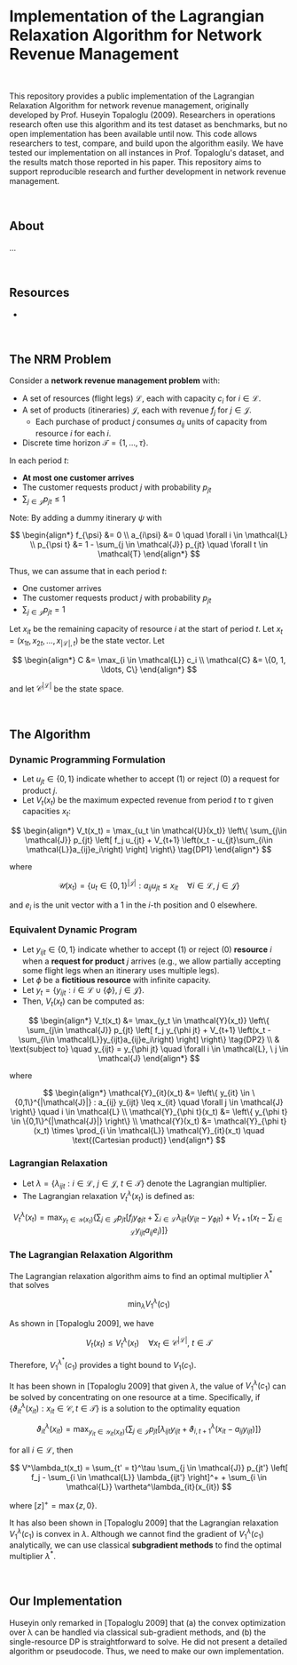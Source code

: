 # Implementation of the Lagrangian Relaxation Algorithm for Network Revenue Management

<br>



<!--
The abstract should address:
- Who is the customer? What is their need? Why do they need this solution?
- What does this product do? How does it benefit the customer?
- How is success measured for this product? When will it be considered successful?
-->

This repository provides a public implementation of the Lagrangian Relaxation Algorithm for network revenue management, originally developed by Prof. Huseyin Topaloglu (2009). 
Researchers in operations research often use this algorithm and its test dataset as benchmarks, but no open implementation has been available until now. 
This code allows researchers to test, compare, and build upon the algorithm easily. 
We have tested our implementation on all instances in Prof. Topaloglu's dataset, and the results match those reported in his paper. 
This repository aims to support reproducible research and further development in network revenue management.

<br>



<!--
The introduction should summarize:
-->

## About

...

<br>

<!--
The literature review should address:
-->

## Resources

- 

<br>



<!--
The formulation review should address:
-->

## The NRM Problem

Consider a **network revenue management problem** with:
- A set of resources (flight legs) $\mathcal{L}$, each with capacity $c_i$ for $i \in \mathcal{L}$.
- A set of products (itineraries) $\mathcal{J}$, each with revenue $f_j$ for $j \in \mathcal{J}$.
    - Each purchase of product $j$ consumes $a_{ij}$ units of capacity from resource $i$ for each $i$.
- Discrete time horizon $\mathcal{T} = \{1, \ldots, \tau\}$.

In each period $t$:
- **At most one customer arrives**
- The customer requests product $j$ with probability $p_{jt}$
- $\sum_{j \in \mathcal{J}} p_{jt} \le 1$

Note: By adding a dummy itinerary $\psi$ with

$$
\begin{align*}
    f_{\psi} &= 0 \\
    a_{i\psi} &= 0 \quad \forall i \in \mathcal{L} \\
    p_{\psi t} &= 1 - \sum_{j \in \mathcal{J}} p_{jt} \quad \forall t \in \mathcal{T}
\end{align*}
$$

Thus, we can assume that in each period $t$:
- One customer arrives
- The customer requests product $j$ with probability $p_{jt}$
- $\sum_{j \in \mathcal{J}} p_{jt} = 1$

Let $x_{it}$ be the remaining capacity of resource $i$ at the start of period $t$.
Let $x_t = (x_{1t}, x_{2t}, \dots, x_{|\mathcal{L}|, t})$ be the state vector.
Let

$$
\begin{align*}
    C &= \max_{i \in \mathcal{L}} c_i \\
    \mathcal{C} &= \{0, 1, \ldots, C\}
\end{align*}
$$

and let $\mathcal{C}^{|\mathcal{L}|}$ be the state space.

<br>



<!--
The method should address:
-->

## The Algorithm

### Dynamic Programming Formulation

- Let $u_{jt} \in \{0,1\}$ indicate whether to accept (1) or reject (0) a request for product $j$.
- Let $V_t(x_t)$ be the maximum expected revenue from period $t$ to $\tau$ given capacities $x_t$:

$$
\begin{align*}
V_t(x_t) = \max_{u_t \in \mathcal{U}(x_t)} 
    \left\{ \sum_{j\in \mathcal{J}} p_{jt} 
    \left[ 
        f_j u_{jt} + 
        V_{t+1} \left(x_t - u_{jt}\sum_{i\in \mathcal{L}}a_{ij}e_i\right) 
    \right] \right\}
\tag{DP1}
\end{align*}
$$

where

$$
\mathcal{U}(x_t) = \left\{ 
    u_{t} \in \{0,1\}^{|\mathcal{J}|} : 
    a_{ij} u_{jt} \le x_{it} \quad 
    \forall i \in \mathcal{L}, \ j \in \mathcal{J}
\right\}
$$

and $e_i$ is the unit vector with a 1 in the $i$-th position and 0 elsewhere.

### Equivalent Dynamic Program

- Let $y_{ijt} \in \{0,1\}$ indicate whether to accept (1) or reject (0) **resource** $i$ when a **request for product** $j$ arrives (e.g., we allow partially accepting some flight legs when an itinerary uses multiple legs).
- Let $\phi$ be a **fictitious resource** with infinite capacity.
- Let $y_t = \{y_{ijt} : i \in \mathcal{L} \cup \{\phi\}, \ j \in \mathcal{J}\}$.
- Then, $V_t(x_t)$ can be computed as:

$$
\begin{align*}
V_t(x_t) &= \max_{y_t \in \mathcal{Y}(x_t)}
    \left\{ \sum_{j\in \mathcal{J}} p_{jt} 
    \left[ 
        f_j y_{\phi jt} + 
        V_{t+1} \left(x_t - \sum_{i\in \mathcal{L}}y_{ijt}a_{ij}e_i\right) 
    \right] \right\} \tag{DP2} \\
& \text{subject to} \quad y_{ijt} = y_{\phi jt} \quad \forall i \in \mathcal{L}, \ j \in \mathcal{J}
\end{align*}
$$

where

$$
\begin{align*}
\mathcal{Y}_{it}(x_t) &= \left\{ 
    y_{it} \in \{0,1\}^{|\mathcal{J}|} : 
    a_{ij} y_{ijt} \leq x_{it} \quad 
    \forall j \in \mathcal{J} 
\right\} \quad i \in \mathcal{L} \\
\mathcal{Y}_{\phi t}(x_t) &= \left\{ 
    y_{\phi t} \in \{0,1\}^{|\mathcal{J}|} 
\right\} \\
\mathcal{Y}(x_t) &= \mathcal{Y}_{\phi t}(x_t) \times \prod_{i \in \mathcal{L}} \mathcal{Y}_{it}(x_t) \quad \text{(Cartesian product)}
\end{align*}
$$

### Lagrangian Relaxation

- Let $\lambda = \{\lambda_{ijt} : i \in \mathcal{L}, \ j \in \mathcal{J}, \ t \in \mathcal{T}\}$ denote the Lagrangian multiplier.
- The Lagrangian relaxation $V^{\lambda}_t(x_t)$ is defined as:

$$
V^{\lambda}_t(x_t) = \max_{y_t \in \mathcal{Y}(x_t)} 
    \left\{ \sum_{j\in \mathcal{J}} p_{jt} 
    \left[ 
        f_j y_{\phi jt} +
        \sum_{i \in \mathcal{L}} \lambda_{ijt} (y_{ijt} - y_{\phi jt}) + 
        V_{t+1} \left(x_t - \sum_{i\in \mathcal{L}}y_{ijt}a_{ij}e_i\right) 
    \right] \right\}
\tag{LR}
$$

### The Lagrangian Relaxation Algorithm

The Lagrangian relaxation algorithm aims to find an optimal multiplier $\lambda^{*}$ that solves

$$
\min_{\lambda} V^{\lambda}_{1}(c_{1})
$$

As shown in [Topaloglu 2009], we have

$$
V_t(x_t) \leq V^{\lambda}_t(x_t) \quad \forall x_t \in \mathcal{C}^{|\mathcal{L}|}, \ t \in \mathcal{T}
$$

Therefore, $V^{\lambda^{*}}_{1}(c_{1})$ provides a tight bound to $V_{1}(c_{1})$.

It has been shown in [Topaloglu 2009] that given $\lambda$, the value of $V^{\lambda}_{1}(c_{1})$ can be solved by concentrating on one resource at a time. 
Specifically, if $\{\vartheta^\lambda_{it}(x_{it}): x_{it} \in \mathcal{C}, t \in \mathcal{T}\}$ is a solution to the optimality equation

$$
\vartheta^\lambda_{it}(x_{it}) = \max_{y_{it}\in\mathcal{Y}_{it}(x_{it})} \left\{ \sum_{j\in\mathcal{J}} p_{jt} \left[ \lambda_{ijt} y_{ijt} + \vartheta^\lambda_{i,t+1}(x_{it} - a_{ij} y_{ijt}) \right] \right\}
$$

for all $i \in \mathcal{L}$, then

$$
V^\lambda_t(x_t) = \sum_{t' = t}^\tau \sum_{j \in \mathcal{J}} p_{jt'} \left[ f_j - \sum_{i \in \mathcal{L}} \lambda_{ijt'} \right]^+ + \sum_{i \in \mathcal{L}} \vartheta^\lambda_{it}(x_{it})
$$

where $[z]^+ = \max\{z, 0\}$.

It has also been shown in [Topaloglu 2009] that the Lagrangian relaxation $V^{\lambda}_{1}(c_{1})$ is convex in $\lambda$. 
Although we cannot find the gradient of $V^{\lambda}_{1}(c_{1})$ analytically, we can use classical **subgradient methods** to find the optimal multiplier $\lambda^*$.

<br>



<!--
The implementation section should address:
-->

## Our Implementation

Huseyin only remarked in [Topaloglu 2009] that (a) the convex optimization over λ can be handled via classical sub-gradient methods, and (b) the single-resource DP is straightforward to solve. 
He did not present a detailed algorithm or pseudocode. 
Thus, we need to make our own implementation.